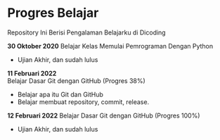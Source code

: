 # Progres Belajar
Repository Ini Berisi Pengalaman Belajarku di Dicoding

**30 Oktober 2020**
Belajar Kelas Memulai Pemrograman Dengan Python
  * Ujian Akhir, dan sudah lulus

**11 Februari 2022**  
Belajar Dasar Git dengan GitHub (Progres 38%)
  * Belajar apa itu Git dan GitHub
  * Belajar membuat repository, commit, release.
 
**12 Februari 2022**
Belajar Dasar Git dengan GitHub (Progres 100%)
  * Ujian Akhir, dan sudah lulus

